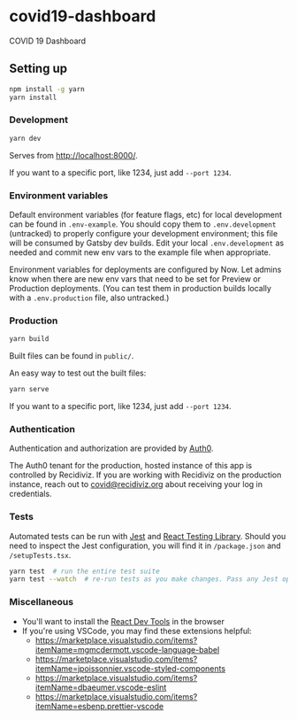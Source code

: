 # covid19-dashboard

COVID 19 Dashboard

## Setting up

```sh
npm install -g yarn
yarn install
```

### Development

```sh
yarn dev
```

Serves from <http://localhost:8000/>.

If you want to a specific port, like 1234, just add `--port 1234`.

### Environment variables

Default environment variables (for feature flags, etc) for local development can be found
in `.env-example`. You should copy them to `.env.development` (untracked) to properly configure
your development environment; this file will be consumed by Gatsby dev builds. Edit your local
`.env.development` as needed and commit new env vars to the example file when appropriate.

Environment variables for deployments are configured by Now. Let admins know when there are
new env vars that need to be set for Preview or Production deployments. (You can test them in
production builds locally with a `.env.production` file, also untracked.)

### Production

```sh
yarn build
```

Built files can be found in `public/`.

An easy way to test out the built files:

```sh
yarn serve
```

If you want to a specific port, like 1234, just add `--port 1234`.

### Authentication

Authentication and authorization are provided by [Auth0](https://auth0.com/).

The Auth0 tenant for the production, hosted instance of this app is controlled by Recidiviz.
If you are working with Recidiviz on the production instance, reach out to covid@recidiviz.org
about receiving your log in credentials.

### Tests

Automated tests can be run with [Jest](https://jestjs.io/) and
[React Testing Library](https://testing-library.com/docs/react-testing-library/intro).
Should you need to inspect the Jest configuration, you will find it
in `/package.json` and `/setupTests.tsx`.

```sh
yarn test  # run the entire test suite
yarn test --watch  # re-run tests as you make changes. Pass any Jest options you like
```

### Miscellaneous

- You'll want to install the [React Dev Tools](https://reactjs.org/tutorial/tutorial.html#developer-tools) in the browser
- If you're using VSCode, you may find these extensions helpful:
  - https://marketplace.visualstudio.com/items?itemName=mgmcdermott.vscode-language-babel
  - https://marketplace.visualstudio.com/items?itemName=jpoissonnier.vscode-styled-components
  - https://marketplace.visualstudio.com/items?itemName=dbaeumer.vscode-eslint
  - https://marketplace.visualstudio.com/items?itemName=esbenp.prettier-vscode
